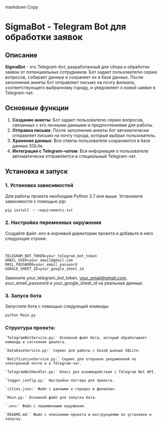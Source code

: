 markdown
Copy

# SigmaBot - Telegram Bot для обработки заявок

## Описание

**SigmaBot** - это Telegram-бот, разработанный для сбора и обработки заявок от потенциальных сотрудников. Бот задает пользователю серию вопросов, собирает данные и сохраняет их в базе данных. После заполнения анкеты бот отправляет письмо на почту филиала, соответствующего выбранному городу, и уведомляет о новой заявке в Telegram-чат.

## Основные функции

1. **Создание анкеты**: Бот задает пользователю серию вопросов, связанных с его личными данными и предпочтениями для работы.
2. **Отправка письма**: После заполнения анкеты бот автоматически отправляет письмо на почту города, который выбрал пользователь.
3. **Хранение данных**: Все ответы пользователя сохраняются в базе данных SQLite.
4. **Интеграция с Telegram-чатом**: Вся информация о пользователе автоматически отправляется в специальный Telegram-чат.

## Установка и запуск

### 1. Установка зависимостей

Для работы проекта необходим Python 3.7 или выше. Установите зависимости с помощью pip:

```bash
pip install -r requirements.txt
```
### 2. Настройка переменных окружения

Создайте файл .env в корневой директории проекта и добавьте в него следующие строки:
``` plaintext


TELEGRAM_BOT_TOKEN=your_telegram_bot_token
GMAIL_USER=your_email@gmail.com
MAIL_PASSWORD=your_email_password
GOOGLE_SHEET_ID=your_google_sheet_id
```
Замените your_telegram_bot_token, your_email@gmail.com, your_email_password и your_google_sheet_id на реальные данные.
### 3. Запуск бота

Запустите бота с помощью следующей команды:
``` bash
python Main.py
```

### Структура проекта:

    `TelegramBotService.py:` Основной файл бота, который обрабатывает команды и состояния диалога.

    `DatabaseService.py:` Сервис для работы с базой данных SQLite.

    `NotificationService.py:` Сервис для отправки уведомлений по электронной почте и в Telegram-чат.

    `TelegramBotHandler.py:` Класс для взаимодействия с Telegram Bot API.

    `logger_config.py:` Настройка логгера для проекта.

    `cities.json:` Файл с данными о городах и филиалах.

    `Main.py:` Основной файл для запуска бота.

    `.env:` Файл с переменными окружения.

    `README.md:` Файл с описанием проекта и инструкциями по установке и запуску.

